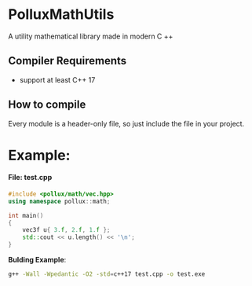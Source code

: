 # PolluxMathUtils
A utility mathematical library made in modern C ++

## Compiler Requirements
- support at least C++ 17

## How to compile

Every module is a header-only file, so just include the file in your project.
# Example: 
#### File: test.cpp
```cpp
#include <pollux/math/vec.hpp>
using namespace pollux::math;

int main()
{
    vec3f u{ 3.f, 2.f, 1.f };
    std::cout << u.length() << '\n';
}
```

**Bulding Example**:

```sh
g++ -Wall -Wpedantic -O2 -std=c++17 test.cpp -o test.exe
```
